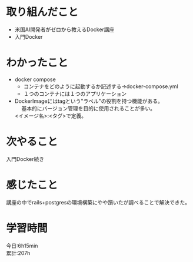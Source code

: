 # 取り組んだこと       
- 米国AI開発者がゼロから教えるDocker講座
- 入門Docker
# わかったこと
- docker compose
    - コンテナをどのように起動するか記述する→docker-compose.yml
    - １つのコンテナには１つのアプリケーション
- DockerImageにはtagという"ラベル"の役割を持つ機能がある。  
　 基本的にバージョン管理を目的に使用されることが多い。  
   <イメージ名>:<タグ>で定義。  
# 次やること
入門Docker続き
# 感じたこと
講座の中でrails+postgresの環境構築にやや躓いたが調べることで解決できた。
# 学習時間  
今日:6h15min  
累計:207h
